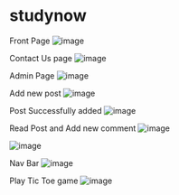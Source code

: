 # studynow

Front Page
![image](https://github.com/khushpreet-007/studynow/assets/75271300/c7b4d5e0-5286-4e94-bf9e-f34029cb34fa)

Contact Us page
![image](https://github.com/khushpreet-007/studynow/assets/75271300/d0778dae-8b62-4225-9f73-0c88a8fa1356)

Admin Page
![image](https://github.com/khushpreet-007/studynow/assets/75271300/07cbfcbb-cd9a-4403-9582-f3da139e9825)

Add new post
![image](https://github.com/khushpreet-007/studynow/assets/75271300/b81f8126-dabb-4dcb-9b50-1d1588b26c1e)

Post Successfully added 
![image](https://github.com/khushpreet-007/studynow/assets/75271300/68bc44bf-d2ad-4679-9d85-224dcd5b3aee)

Read Post and Add new comment
![image](https://github.com/khushpreet-007/studynow/assets/75271300/7336e302-1492-428a-85f0-bfe22f6ea59e)

![image](https://github.com/khushpreet-007/studynow/assets/75271300/03bc3453-9bad-4020-8c06-02efa4a86b74)

Nav Bar
![image](https://github.com/khushpreet-007/studynow/assets/75271300/e1ebb2af-4d41-46fe-bc36-fb57f083ddd3)

Play Tic Toe game
![image](https://github.com/khushpreet-007/studynow/assets/75271300/2c7fef9e-0993-40c7-b681-6585418c8762)







